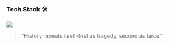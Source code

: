 ### Tech Stack 🛠       
[![](https://skillicons.dev/icons?i=java,python,mysql,vercel,idea,vscode,git,github,latex)](https://skillicons.dev)                                  

>"History repeats itself-first as tragedy, second as farce." 
 

 
                        
 


 








